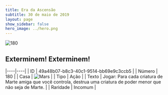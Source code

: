 ```yaml
---
title: Era da Ascensão
subtitle: 30 de maio de 2019
layout: page
show_sidebar: false
hero_image: ../hero.png
---
```


![180](https://cdn.keyforgegame.com/media/card_front/pt/435_180_J655Q26XV483_pt.png)

## Exterminem! Exterminem!

|----|----|
| ID | 49a48b07-b8c3-40c1-9514-bb69e9c3ccb5 |
| Número | 180 |
| Casa | ![Mars](https://archonarcana.com/images/thumb/d/de/Mars.png/22px-Mars.png "Marte") |
| Tipo | Ação |
| Texto | Jogar: Para cada criatura de Marte amiga que você controla, destrua  uma criatura de poder menor que  não seja de Marte. |
| Raridade | Incomum |
